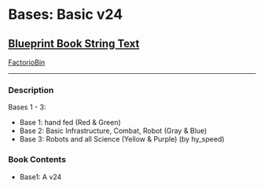 # Bases: Basic v24

## [Blueprint Book String Text](https://factoriobin.com/static/cdn/forever/post/h/t/o/Htov9GlR/0/v0/blueprint-7d6ea2a6e4b6a3c6.txt)

[FactorioBin](https://factoriobin.com/post/Htov9GlR)

-----

### Description
Bases 1 - 3:
- Base 1: hand fed (Red & Green)
- Base 2: Basic Infrastructure, Combat, Robot (Gray & Blue)
- Base 3: Robots and all Science (Yellow & Purple)
(by hy_speed)

### Book Contents
- Base1: A v24
